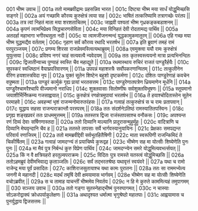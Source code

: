 001  	भीष्म उवाच ||
001a	ततो मामब्रवीद्रामः प्रहसन्निव भारत |
001c	दिष्ट्या भीष्म मया सार्धं योद्धुमिच्छसि सङ्गरे ||
002a	अयं गच्छामि कौरव्य कुरुक्षेत्रं त्वया सह |
002c	भाषितं तत्करिष्यामि तत्रागच्छेः परंतप ||
003a	तत्र त्वां निहतं माता मया शरशताचितम् |
003c	जाह्नवी पश्यतां भीष्म गृध्रकङ्कबडाशनम् ||
004a	कृपणं त्वामभिप्रेक्ष्य सिद्धचारणसेविता |
004c	मया विनिहतं देवी रोदतामद्य पार्थिव ||
005a	अतदर्हा महाभागा भगीरथसुता नदी |
005c	या त्वामजीजनन्मन्दं युद्धकामुकमातुरम् ||
006a	एहि गच्छ मया भीष्म युद्धमद्यैव वर्तताम् |
006c	गृहाण सर्वं कौरव्य रथादि भरतर्षभ ||
007a	इति ब्रुवाणं तमहं रामं परपुरञ्जयम् |
007c	प्रणम्य शिरसा राजन्नेवमस्त्वित्यथाब्रुवम् ||
008a	एवमुक्त्वा ययौ रामः कुरुक्षेत्रं युयुत्सया |
008c	प्रविश्य नगरं चाहं सत्यवत्यै न्यवेदयम् ||
009a	ततः कृतस्वस्त्ययनो मात्रा प्रत्यभिनन्दितः |
009c	द्विजातीन्वाच्य पुण्याहं स्वस्ति चैव महाद्युते ||
010a	रथमास्थाय रुचिरं राजतं पाण्डुरैर्हयैः |
010c	सूपस्करं स्वधिष्ठानं वैयाघ्रपरिवारणम् ||
011a	उपपन्नं महाशस्त्रैः सर्वोपकरणान्वितम् |
011c	तत्कुलीनेन वीरेण हयशास्त्रविदा नृप ||
012a	युक्तं सूतेन शिष्टेन बहुशो दृष्टकर्मणा |
012c	दंशितः पाण्डुरेणाहं कवचेन वपुष्मता ||
013a	पाण्डुरं कार्मुकं गृह्य प्रायां भरतसत्तम |
013c	पाण्डुरेणातपत्रेण ध्रियमाणेन मूर्धनि ||
014a	पाण्डुरैश्चामरैश्चापि वीज्यमानो नराधिप |
014c	शुक्लवासाः सितोष्णीषः सर्वशुक्लविभूषणः ||
015a	स्तूयमानो जयाशीर्भिर्निष्क्रम्य गजसाह्वयात् |
015c	कुरुक्षेत्रं रणक्षेत्रमुपायां भरतर्षभ ||
016a	ते हयाश्चोदितास्तेन सूतेन परमाहवे |
016c	अवहन्मां भृशं राजन्मनोमारुतरंहसः ||
017a	गत्वाहं तत्कुरुक्षेत्रं स च रामः प्रतापवान् |
017c	युद्धाय सहसा राजन्पराक्रान्तौ परस्परम् ||
018a	ततः संदर्शनेऽतिष्ठं रामस्यातितपस्विनः |
018c	प्रगृह्य शङ्खप्रवरं ततः प्राधममुत्तमम् ||
019a	ततस्तत्र द्विजा राजंस्तापसाश्च वनौकसः |
019c	अपश्यन्त रणं दिव्यं देवाः सर्षिगणास्तदा ||
020a	ततो दिव्यानि माल्यानि प्रादुरासन्मुहुर्मुहुः |
020c	वादित्राणि च दिव्यानि मेघवृन्दानि चैव ह ||
021a	ततस्ते तापसाः सर्वे भार्गवस्यानुयायिनः |
021c	प्रेक्षकाः समपद्यन्त परिवार्य रणाजिरम् ||
022a	ततो मामब्रवीद्देवी सर्वभूतहितैषिणी |
022c	माता स्वरूपिणी राजन्किमिदं ते चिकीर्षितम् ||
023a	गत्वाहं जामदग्न्यं तं प्रयाचिष्ये कुरूद्वह |
023c	भीष्मेण सह मा योत्सीः शिष्येणेति पुनः पुनः ||
024a	मा मैवं पुत्र निर्बन्धं कुरु विप्रेण पार्थिव |
024c	जामदग्न्येन समरे योद्धुमित्यवभर्त्सयत् ||
025a	किं न वै क्षत्रियहरो हरतुल्यपराक्रमः |
025c	विदितः पुत्र रामस्ते यतस्त्वं योद्धुमिच्छसि ||
026a	ततोऽहमब्रुवं देवीमभिवाद्य कृताञ्जलिः |
026c	सर्वं तद्भरतश्रेष्ठ यथावृत्तं स्वयंवरे ||
027a	यथा च रामो राजेन्द्र मया पूर्वं प्रसादितः |
027c	काशिराजसुतायाश्च यथा कामः पुरातनः ||
028a	ततः सा राममभ्येत्य जननी मे महानदी |
028c	मदर्थं तमृषिं देवी क्षमयामास भार्गवम् |
028e 	भीष्मेण सह मा योत्सीः शिष्येणेति वचोऽब्रवीत् ||
029a	स च तामाह याचन्तीं भीष्ममेव निवर्तय |
029c	न हि मे कुरुते काममित्यहं तमुपागमम् ||
030  	सञ्जय उवाच ||
030a	ततो गङ्गा सुतस्नेहाद्भीष्मं पुनरुपागमत् |
030c	न चास्याः सोऽकरोद्वाक्यं क्रोधपर्याकुलेक्षणः ||
031a	अथादृश्यत धर्मात्मा भृगुश्रेष्ठो महातपाः |
031c	आह्वयामास च पुनर्युद्धाय द्विजसत्तमः ||
